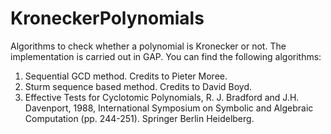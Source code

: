 # KroneckerPolynomials

Algorithms to check whether a polynomial is Kronecker or not. The implementation is carried out in GAP. You can find the following algorithms:

1. Sequential GCD method. Credits to Pieter Moree.
2. Sturm sequence based method. Credits to David Boyd.
3. Effective Tests for Cyclotomic Polynomials, R. J. Bradford and J.H. Davenport, 1988, International Symposium on Symbolic and Algebraic Computation (pp. 244-251). Springer Berlin Heidelberg.
